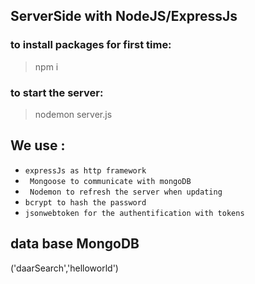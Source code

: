 ## ServerSide with NodeJS/ExpressJs

### to install packages for first time:
> npm i

### to start the server:
> nodemon server.js



## We use :
* `expressJs as http framework`
* ` Mongoose to communicate with mongoDB`
* ` Nodemon to refresh the server when updating`
* `bcrypt to hash the password`
* `jsonwebtoken for the authentification with tokens`

## data base MongoDB


('daarSearch','helloworld')
